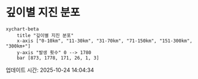 # 깊이별 지진 분포

```mermaid
xychart-beta
    title "깊이별 지진 분포"
    x-axis ["0-10km", "11-30km", "31-70km", "71-150km", "151-300km", "300km+"]
    y-axis "발생 횟수" 0 --> 1780
    bar [873, 1778, 171, 26, 1, 3]
```

업데이트 시간: 2025-10-24 14:04:34
